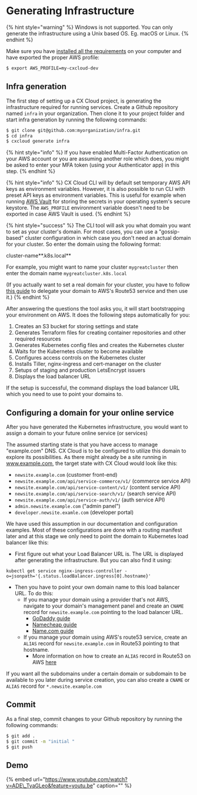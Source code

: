 # Generating Infrastructure

{% hint style="warning" %}
Windows is not supported. You can only generate the infrastructure using a Unix based OS. Eg. macOS or Linux.
{% endhint %}

Make sure you have [installed all the requirements](../getting-started/prepare-your-environment.md) on your computer and have exported the proper AWS profile:

```bash
$ export AWS_PROFILE=my-cxcloud-dev
```

## Infra generation

The first step of setting up a CX Cloud project, is generating the infrastructure required for running services. Create a Github repository named `infra` in your organization. Then clone it to your project folder and start infra generation by running the following commands:

```bash
$ git clone git@github.com:myorganization/infra.git
$ cd infra
$ cxcloud generate infra
```

{% hint style="info" %}
If you have enabled Multi-Factor Authentication on your AWS account or you are assuming another role which does, you might be asked to enter your MFA token \(using your Authenticator app\) in this step.
{% endhint %}

{% hint style="info" %}
CX Cloud CLI will by default set temporary AWS API keys as environment variables. However, it is also possible to run CLI with preset API keys as environment variables. This is useful for example when running [AWS Vault](https://github.com/99designs/aws-vault) for storing the secrets in your operating system's secure keystore. The `AWS_PROFILE` environment variable doesn't need to be exported in case AWS Vault is used.
{% endhint %}

{% hint style="success" %}
The CLI tool will ask you what domain you want to set as your cluster's domain. For most cases, you can use a "gossip-based" cluster configuration in which case you don't need an actual domain for your cluster. So enter the domain using the following format:

cluster-name**.k8s.local**

For example, you might want to name your cluster `mygreatcluster` then enter the domain name `mygreatcluster.k8s.local`

\(If you actually want to set a real domain for your cluster, you have to follow [this guide](../guides/domains-for-kubernetes.md) to delegate your domain to AWS's Route53 service and then use it.\)
{% endhint %}

After answering the questions the tool asks you, it will start bootstrapping your environment on AWS. It does the following steps automatically for you:

1. Creates an S3 bucket for storing settings and state
2. Generates Terraform files for creating container repositories and other required resources
3. Generates Kubernetes config files and creates the Kubernetes cluster
4. Waits for the Kubernetes cluster to become available
5. Configures access controls on the Kubernetes cluster
6. Installs Tiller, nginx-ingress and cert-manager on the cluster
7. Setups of staging and production LetsEncrypt issuers
8. Displays the load balancer URL

If the setup is successful, the command displays the load balancer URL which you need to use to point your domains to.

## Configuring a domain for your online service   <a id="configuring-a-domain-for-your-online-service"></a>

After you have generated the Kubernetes infrastructure, you would want to assign a domain to your future online service \(or services\)

The assumed starting state is that you have access to manage "example.com" DNS. CX Cloud is to be configured to utilize this domain to explore its possibilities. As there might already be a site running in www.example.com, the target state with CX Cloud would look like this:

* `newsite.example.com` \(customer front-end\)
* `newsite.example.com/api/service-commerce/v1/` \(commerce service API\)
* `newsite.example.com/api/service-content/v1/` \(content service API\)
* `newsite.example.com/api/service-search/v1/` \(search service API\)
* `newsite.example.com/api/service-auth/v1/` \(auth service API\)
* `admin.newsite.example.com` \("admin panel"\)
* `developer.newsite.examle.com` \(developer portal\)

We have used this assumption in our documentation and configuration examples. Most of these configurations are done with a routing manifest later and at this stage we only need to point the domain to Kubernetes load balancer like this:

* First figure out what your Load Balancer URL is. The URL is displayed after generating the infrastructure. But you can also find it using:

```text
kubectl get service nginx-ingress-controller -o=jsonpath='{.status.loadBalancer.ingress[0].hostname}'
```

* Then you have to point your own domain name to this load balancer URL. To do this:
  * If you manage your domain using a provider that's not AWS, navigate to your domain's management panel and create an `CNAME` record for `newsite.example.com` pointing to the load balancer URL.
    * [GoDaddy guide](https://fi.godaddy.com/help/add-a-cname-record-19236)
    * [Namecheap guide](https://www.namecheap.com/support/knowledgebase/article.aspx/9646/2237/how-can-i-set-up-a-cname-record-for-my-domain)
    * [Name.com guide](https://www.name.com/support/articles/115004895548-Adding-a-CNAME-Record)
  * If you manage your domain using AWS's route53 service, create an `ALIAS` record for `newsite.example.com` in Route53 pointing to that hostname.
    * More information on how to create an `ALIAS` record in Route53 on AWS [here](https://docs.aws.amazon.com/Route53/latest/DeveloperGuide/routing-to-elb-load-balancer.html)​

If you want all the subdomains under a certain domain or subdomain to be available to you later during service creation, you can also create a `CNAME` or `ALIAS` record for `*.newsite.example.com`

## Commit

As a final step, commit changes to your Github repository by running the following commands:

```bash
$ git add .
$ git commit -m "initial "
$ git push
```

## Demo

{% embed url="https://www.youtube.com/watch?v=ADE\_TyaGLeo&feature=youtu.be" caption="" %}

